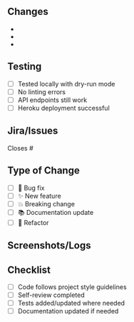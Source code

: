 ## Changes
<!-- Describe what you implemented -->
- 
- 
- 

## Testing
<!-- How did you test this? -->
- [ ] Tested locally with dry-run mode
- [ ] No linting errors
- [ ] API endpoints still work
- [ ] Heroku deployment successful

## Jira/Issues
<!-- Link to tickets -->
Closes #

## Type of Change
<!-- Check all that apply -->
- [ ] 🐛 Bug fix
- [ ] ✨ New feature  
- [ ] 💥 Breaking change
- [ ] 📚 Documentation update
- [ ] 🔧 Refactor

## Screenshots/Logs
<!-- Optional: show before/after behavior -->

## Checklist
- [ ] Code follows project style guidelines
- [ ] Self-review completed
- [ ] Tests added/updated where needed
- [ ] Documentation updated if needed
